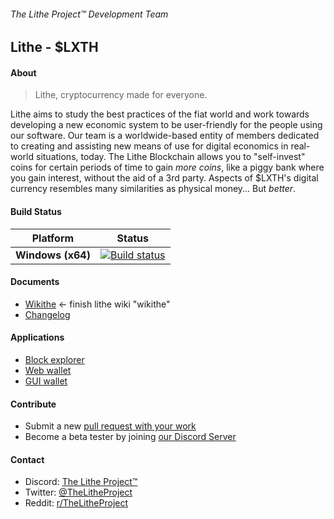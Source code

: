 ###### The Lithe Project&trade; Development Team

## Lithe - $LXTH

#### About

> Lithe, cryptocurrency made for everyone.

Lithe aims to study the best practices of the fiat world and work towards developing a new economic system to be user-friendly for the people using our software.
Our team is a worldwide-based entity of members dedicated to creating 
and assisting new means of use for digital economics in real-world situations, today. The Lithe Blockchain allows you to "self-invest" coins for certain periods of time to gain *more coins*, like a piggy bank where you gain interest, without the aid of a 3rd party. Aspects of $LXTH's digital currency resembles many similarities as physical money... But *better*. 

#### Build Status

| Platform | Status |
|----------|--------|
| **Windows (x64)** | [![Build status](https://ci.appveyor.com/api/projects/status/h5j36mn4nn6eo7xg?svg=true)](https://ci.appveyor.com/project/LithyRiolu93389/lithe) |

#### Documents

- [Wikithe]() <- finish lithe wiki "wikithe"
- [Changelog](https://github.com/LithyRiolu/lithe/blob/master/docs/changelog.md)

#### Applications

- [Block explorer]()
- [Web wallet]()
- [GUI wallet]()

#### Contribute

- Submit a new [pull request with your work](https://github.com/LithyRiolu/lithe/pulls)
- Become a beta tester by joining [our Discord Server](https://discord.gg/qCtQfhs)

#### Contact

- Discord: [The Lithe Project&trade;](https://discord.gg/qCtQfhs)
- Twitter: [@TheLitheProject](https://twitter.com/thelitheproject)
- Reddit: [r/TheLitheProject](https://reddit.com/r/thelitheproject)


